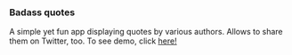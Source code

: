 ### Badass quotes
A simple yet fun app displaying quotes by various authors. Allows to share them on Twitter, too.
To see demo, click [here!](https://piotr-bak.github.io/badass-quotes/)
